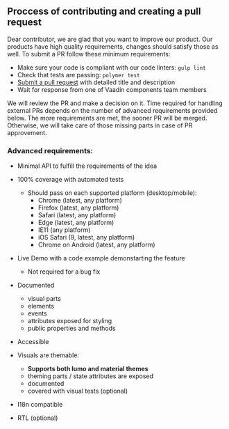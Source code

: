 ## Proccess of contributing and creating a pull request

Dear contributor, we are glad that you want to improve our product. Our products have high quality requirements, changes should satisfy those as well.
To submit a PR follow these minimum requirements:

  - Make sure your code is compliant with our code linters: `gulp lint`
  - Check that tests are passing: `polymer test`
  - [Submit a pull request](https://www.digitalocean.com/community/tutorials/how-to-create-a-pull-request-on-github) with detailed title and description
  - Wait for response from one of Vaadin components team members

We will review the PR and make a decision on it.
Time required for handling external PRs depends on the number of advanced requirements provided below. The more requirements are met, the sooner PR will be merged. Otherwise, we will take care of those missing parts in case of PR approvement.

### Advanced requirements:

  - Minimal API to fulfill the requirements of the idea

  - 100% coverage with automated tests
    - Should pass on each supported platform (desktop/mobile):
      - Chrome (latest, any platform)
      - Firefox (latest, any platform)
      - Safari (latest, any platform)
      - Edge (latest, any platform)
      - IE11 (any platform)
      - iOS Safari (9, latest, any platform)
      - Chrome on Android (latest, any platform)

  - Live Demo with a code example demonstarting the feature
    - Not required for a bug fix

  - Documented
    - visual parts
    - elements
    - events
    - attributes exposed for styling
    - public properties and methods

  - Accessible

  - Visuals are themable:
    - **Supports both lumo and material themes**
    - theming parts / state attributes are exposed
    - documented
    - covered with visual tests (optional)

  - I18n compatible

  - RTL (optional)

